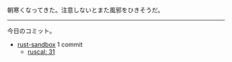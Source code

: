 朝寒くなってきた。注意しないとまた風邪をひきそうだ。

---

今日のコミット。

- [rust-sandbox](https://github.com/bouzuya/rust-sandbox) 1 commit
  - [ruscal: 31](https://github.com/bouzuya/rust-sandbox/commit/760e391438d3ae05cc79d989aa2a19b4d761e08f)
